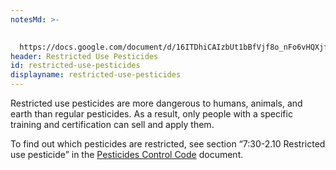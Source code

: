 ```yaml
---
notesMd: >-
  

  https://docs.google.com/document/d/16ITDhiCAIzbUt1bBfVjf8o_nFo6vHQXjfIWa1vrcJh8/edit?tab=t.0
header: Restricted Use Pesticides
id: restricted-use-pesticides
displayname: restricted-use-pesticides
---
```

Restricted use pesticides are more dangerous to humans, animals, and earth than regular pesticides. As a result, only people with a specific training and certification can sell and apply them. 

To find out which pesticides are restricted, see section “7:30-2.10 Restricted use pesticide” in the [Pesticides Control Code](https://dep.nj.gov/wp-content/uploads/rules/rules/njac7_30.pdf) document.
